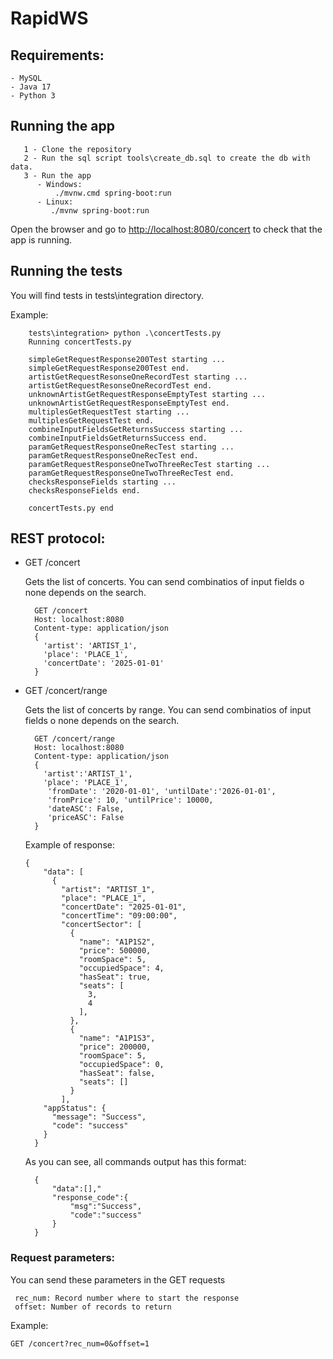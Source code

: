 # RapidWS

## Requirements:
    - MySQL
    - Java 17
    - Python 3

## Running the app
  
       1 - Clone the repository
       2 - Run the sql script tools\create_db.sql to create the db with data.
       3 - Run the app
          - Windows:
              ./mvnw.cmd spring-boot:run
          - Linux:
             ./mvnw spring-boot:run
          
   Open the browser and go to [http://localhost:8080/concert](http://localhost:8080/concert) to check that the app is running.

## Running the tests
   You will find tests in tests\integration directory.
   
   Example:

        tests\integration> python .\concertTests.py
        Running concertTests.py
        
        simpleGetRequestResponse200Test starting ...
        simpleGetRequestResponse200Test end.
        artistGetRequestResonseOneRecordTest starting ...
        artistGetRequestResonseOneRecordTest end.
        unknownArtistGetRequestResponseEmptyTest starting ...
        unknownArtistGetRequestResponseEmptyTest end.
        multiplesGetRequestTest starting ...
        multiplesGetRequestTest end.
        combineInputFieldsGetReturnsSuccess starting ...
        combineInputFieldsGetReturnsSuccess end.
        paramGetRequestResponseOneRecTest starting ...
        paramGetRequestResponseOneRecTest end.
        paramGetRequestResponseOneTwoThreeRecTest starting ...
        paramGetRequestResponseOneTwoThreeRecTest end.
        checksResponseFields starting ...
        checksResponseFields end.
        
        concertTests.py end


## REST protocol:

- GET /concert
  
    Gets the list of concerts.
    You can send combinatios of input fields o none depends on the search.
        
        GET /concert
        Host: localhost:8080
        Content-type: application/json
        { 
          'artist': 'ARTIST_1', 
          'place': 'PLACE_1', 
          'concertDate': '2025-01-01' 
        }

 
- GET /concert/range
  
    Gets the list of concerts by range.
    You can send combinatios of input fields o none depends on the search.
        
        GET /concert/range
        Host: localhost:8080
        Content-type: application/json
        {
          'artist':'ARTIST_1',
          'place': 'PLACE_1', 
           'fromDate': '2020-01-01', 'untilDate':'2026-01-01', 
           'fromPrice': 10, 'untilPrice': 10000, 
           'dateASC': False, 
           'priceASC': False 
        }


   Example of response:
  
      {
          "data": [
            {
              "artist": "ARTIST_1",
              "place": "PLACE_1",
              "concertDate": "2025-01-01",
              "concertTime": "09:00:00",
              "concertSector": [
                {
                  "name": "A1P1S2",
                  "price": 500000,
                  "roomSpace": 5,
                  "occupiedSpace": 4,
                  "hasSeat": true,
                  "seats": [
                    3,
                    4
                  ],
                },
                {
                  "name": "A1P1S3",
                  "price": 200000,
                  "roomSpace": 5,
                  "occupiedSpace": 0,
                  "hasSeat": false,
                  "seats": []
                }
              ],
          "appStatus": {
            "message": "Success",
            "code": "success"
          }
        }

    As you can see, all commands output has this format:

        {
            "data":[],"
            "response_code":{
                "msg":"Success",
                "code":"success"
            }
        }

 ### Request parameters:
 You can send these parameters in the GET requests
 
     rec_num: Record number where to start the response
     offset: Number of records to return

 Example:

    GET /concert?rec_num=0&offset=1
 



